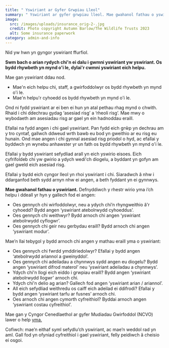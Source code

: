 ```yaml
---
title: " Yswiriant ar Gyfer Grwpiau Lleol"
summary: " Yswiriant ar gyfer grwpiau lleol. Mae gwahanol fathau o yswiriant."
image:
  src: /images/uploads/insurance_orig-2-.jpg
  credit: Photo copyright Autumn Barlow/The Wildlife Trusts 2023
  alt: Some insurance paperwork
category: admin-and-info
---
```

Nid yw hwn yn gyngor yswiriant ffurfiol.



**Swm bach o arian rydych chi'n ei dalu i gwmni yswiriant yw yswiriant. Os bydd rhywbeth yn mynd o'i le, dylai'r cwmni yswiriant eich helpu.**



Mae gan yswiriant ddau nod.



* Mae'n eich helpu chi, staff, a gwirfoddolwyr os bydd rhywbeth yn mynd o'i le.
* Mae'n helpu'r cyhoedd os bydd rhywbeth yn mynd o'i le.



Ond ni fydd yswiriant ar ei ben ei hun yn atal pethau rhag mynd o chwith. Rhaid i chi ddechrau gydag ‘asesiad risg’ a ‘rheoli risg’. Mae mwy o wybodaeth am asesiadau risg ar gael yn ein hadnoddau eraill.



Efallai na fydd angen i chi gael yswiriant. Pan fydd eich grŵp yn dechrau am y tro cyntaf, gallwch ddweud wrth bawb eu bod yn gweithio ar eu risg eu hunain. Ond mae angen i chi gynnal asesiad risg priodol o hyd, ac efallai y byddwch yn wynebu anhawster yr un fath os bydd rhywbeth yn mynd o'i le.



Efallai y bydd yswiriant sefydliad arall yn eich yswirio eisoes. Eich cyfrifoldeb chi yw gwirio a ydych wedi'ch diogelu, a byddant yn gofyn am gael gweld eich asesiad risg.

Efallai y bydd eich cyngor lleol yn rhoi yswiriant i chi. Siaradwch â nhw i ddarganfod beth sydd arnyn nhw ei angen, a beth fyddant yn ei gynnwys.



**Mae gwahanol fathau o yswiriant.** Defnyddiwch y rhestr wirio yma i’ch helpu i ddeall yr hyn y gallech fod ei angen:



* Oes gennych chi wirfoddolwyr, neu a ydych chi’n rhyngweithio â'r cyhoedd? Bydd angen ‘yswiriant atebolrwydd cyhoeddus’.
* Oes gennych chi weithwyr? Bydd arnoch chi angen ‘yswiriant atebolrwydd cyflogwr’.
* Oes gennych chi geir neu gerbydau eraill? Bydd arnoch chi angen ‘yswiriant modur’.



Mae’n llai tebygol y bydd arnoch chi angen y mathau eraill yma o yswiriant:



* Oes gennych chi fwrdd ymddiriedolwyr? Efallai y bydd angen ‘atebolrwydd ariannol a gweinyddol’.
* Oes gennych chi adeiladau a chynnwys sydd angen eu diogelu? Bydd angen ‘yswiriant difrod materol’ neu ‘yswiriant adeiladau a chynnwys’.
* Ydych chi'n llogi eich eiddo i grwpiau eraill? Bydd angen ‘yswiriant atebolrwydd llogwr’ arnoch chi.
* Ydych chi'n delio ag arian? Gallech fod angen ‘yswiriant arian / ariannol’.
* All eich sefydliad weithredu os caiff eich adeilad ei ddifrodi? Efallai y bydd angen ‘yswiriant tarfu ar fusnes’ arnoch chi.
* Oes arnoch chi angen cymorth cyfreithiol? Byddai arnoch angen ‘yswiriant costau cyfreithiol’.



Mae gan y Cyngor Cenedlaethol ar gyfer Mudiadau Gwirfoddol (NCVO) lawer o help [yma.](https://knowhow.ncvo.org.uk/organisation/operations/insurance "knowhow.ncvo.org.uk" )



Cofiwch: mae’n eithaf syml sefydlu’ch yswiriant, ac mae’n weddol rad yn aml. Gall fod yn ofyniad cyfreithiol i gael yswiriant, felly peidiwch â cheisio ei osgoi.
